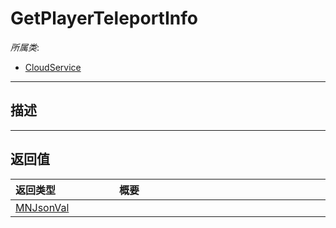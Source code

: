 # GetPlayerTeleportInfo

*所属类*:
* [CloudService](/Api/Classes/Service/CloudService.md)
------------------------------------------------------------------------------------------
## 描述




------------------------------------------------------------------------------------------
## 返回值

|<div style="width:150px">返回类型</div>|<div style="width:520px">概要</div>|
|:---|:---|
|[MNJsonVal](/Api/DataType/MNJsonVal.md)||
